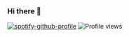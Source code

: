 ### Hi there 👋

<!--
**carcassau/carcassau** is a ✨ _special_ ✨ repository because its `README.md` (this file) appears on your GitHub profile.


Here are some ideas to get you started:miyaav

- 🔭 I’m currently working on ...
- 🌱 I’m currently learning ...
- 👯 I’m looking to collaborate on ...
- 🤔 I’m looking for help with ...
- 💬 Ask me about ...
- 📫 How to reach me: ...
- 😄 Pronouns: ...
- ⚡ Fun fact: ...
-->
[![spotify-github-profile](https://spotify-github-profile.vercel.app/api/view?uid=re631k3al3siym2t1g3xif22f&cover_image=false)](https://github.com/kittinan/spotify-github-profile)
![Profile views](https://gpvc.arturio.dev/carcassau)
